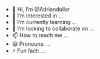 - 👋 Hi, I’m @Adriandollar
- 👀 I’m interested in ...
- 🌱 I’m currently learning ...
- 💞️ I’m looking to collaborate on ...
- 📫 How to reach me ...
- 😄 Pronouns: ...
- ⚡ Fun fact: ...

<!---
Adriandollar/Adriandollar is a ✨ special ✨ repository because its `README.md` (this file) appears on your GitHub profile.
You can click the Preview link to take a look at your changes.
--->
